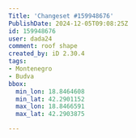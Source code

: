 ```yaml
---
Title: 'Changeset #159948676'
PublishDate: 2024-12-05T09:08:25Z
id: 159948676
user: dada24
comment: roof shape
created_by: iD 2.30.4
tags:
- Montenegro
- Budva
bbox:
  min_lon: 18.8464608
  min_lat: 42.2901152
  max_lon: 18.8466591
  max_lat: 42.2903875

---
```

